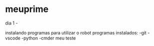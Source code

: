 # meuprime 

dia 1 -

instalando programas para utilizar o robot
programas instalados:
-git
-vscode
-python
-cmder
meu teste


